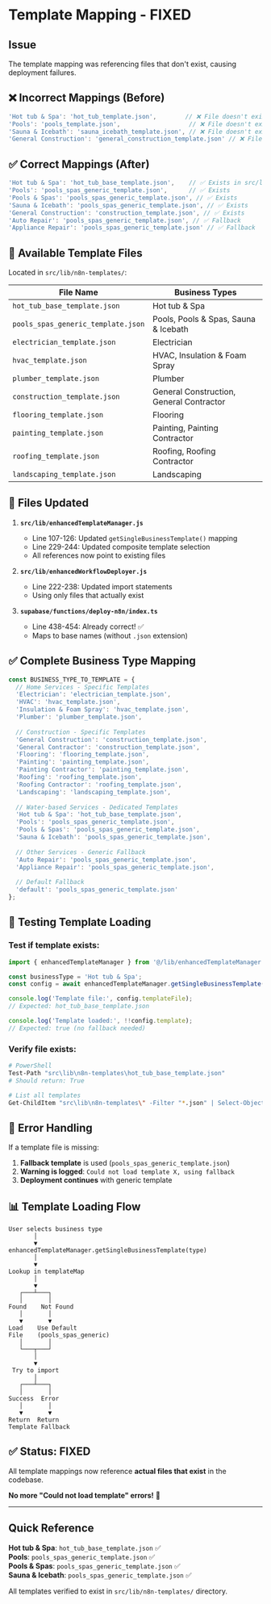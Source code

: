 # Template Mapping - FIXED

## Issue
The template mapping was referencing files that don't exist, causing deployment failures.

## ❌ Incorrect Mappings (Before)
```javascript
'Hot tub & Spa': 'hot_tub_template.json',        // ❌ File doesn't exist
'Pools': 'pools_template.json',                   // ❌ File doesn't exist  
'Sauna & Icebath': 'sauna_icebath_template.json', // ❌ File doesn't exist
'General Construction': 'general_construction_template.json' // ❌ File doesn't exist
```

## ✅ Correct Mappings (After)
```javascript
'Hot tub & Spa': 'hot_tub_base_template.json',    // ✅ Exists in src/lib/n8n-templates/
'Pools': 'pools_spas_generic_template.json',      // ✅ Exists
'Pools & Spas': 'pools_spas_generic_template.json', // ✅ Exists
'Sauna & Icebath': 'pools_spas_generic_template.json', // ✅ Exists
'General Construction': 'construction_template.json', // ✅ Exists
'Auto Repair': 'pools_spas_generic_template.json', // ✅ Fallback
'Appliance Repair': 'pools_spas_generic_template.json' // ✅ Fallback
```

## 📁 Available Template Files

Located in `src/lib/n8n-templates/`:

| File Name | Business Types |
|-----------|---------------|
| `hot_tub_base_template.json` | Hot tub & Spa |
| `pools_spas_generic_template.json` | Pools, Pools & Spas, Sauna & Icebath |
| `electrician_template.json` | Electrician |
| `hvac_template.json` | HVAC, Insulation & Foam Spray |
| `plumber_template.json` | Plumber |
| `construction_template.json` | General Construction, General Contractor |
| `flooring_template.json` | Flooring |
| `painting_template.json` | Painting, Painting Contractor |
| `roofing_template.json` | Roofing, Roofing Contractor |
| `landscaping_template.json` | Landscaping |

## 🔧 Files Updated

1. **`src/lib/enhancedTemplateManager.js`**
   - Line 107-126: Updated `getSingleBusinessTemplate()` mapping
   - Line 229-244: Updated composite template selection
   - All references now point to existing files

2. **`src/lib/enhancedWorkflowDeployer.js`**
   - Line 222-238: Updated import statements
   - Using only files that actually exist

3. **`supabase/functions/deploy-n8n/index.ts`**
   - Line 438-454: Already correct! ✅
   - Maps to base names (without `.json` extension)

## ✅ Complete Business Type Mapping

```javascript
const BUSINESS_TYPE_TO_TEMPLATE = {
  // Home Services - Specific Templates
  'Electrician': 'electrician_template.json',
  'HVAC': 'hvac_template.json',
  'Insulation & Foam Spray': 'hvac_template.json',
  'Plumber': 'plumber_template.json',
  
  // Construction - Specific Templates  
  'General Construction': 'construction_template.json',
  'General Contractor': 'construction_template.json',
  'Flooring': 'flooring_template.json',
  'Painting': 'painting_template.json',
  'Painting Contractor': 'painting_template.json',
  'Roofing': 'roofing_template.json',
  'Roofing Contractor': 'roofing_template.json',
  'Landscaping': 'landscaping_template.json',
  
  // Water-based Services - Dedicated Templates
  'Hot tub & Spa': 'hot_tub_base_template.json',
  'Pools': 'pools_spas_generic_template.json',
  'Pools & Spas': 'pools_spas_generic_template.json',
  'Sauna & Icebath': 'pools_spas_generic_template.json',
  
  // Other Services - Generic Fallback
  'Auto Repair': 'pools_spas_generic_template.json',
  'Appliance Repair': 'pools_spas_generic_template.json',
  
  // Default Fallback
  'default': 'pools_spas_generic_template.json'
};
```

## 🧪 Testing Template Loading

### Test if template exists:
```javascript
import { enhancedTemplateManager } from '@/lib/enhancedTemplateManager';

const businessType = 'Hot tub & Spa';
const config = await enhancedTemplateManager.getSingleBusinessTemplate(businessType);

console.log('Template file:', config.templateFile);
// Expected: hot_tub_base_template.json

console.log('Template loaded:', !!config.template);
// Expected: true (no fallback needed)
```

### Verify file exists:
```bash
# PowerShell
Test-Path "src\lib\n8n-templates\hot_tub_base_template.json"
# Should return: True

# List all templates
Get-ChildItem "src\lib\n8n-templates\" -Filter "*.json" | Select-Object Name
```

## 🚨 Error Handling

If a template file is missing:
1. **Fallback template** is used (`pools_spas_generic_template.json`)
2. **Warning is logged**: `Could not load template X, using fallback`
3. **Deployment continues** with generic template

## 📊 Template Loading Flow

```
User selects business type
       │
       ▼
enhancedTemplateManager.getSingleBusinessTemplate(type)
       │
       ▼
Lookup in templateMap
       │
       ▼
   ┌───┴───┐
   │       │
Found    Not Found
   │       │
   ▼       ▼
Load    Use Default
File    (pools_spas_generic)
   │       │
   └───┬───┘
       │
       ▼
 Try to import
       │
   ┌───┴───┐
   │       │
Success  Error
   │       │
   ▼       ▼
Return  Return
Template Fallback
```

## ✅ Status: FIXED

All template mappings now reference **actual files that exist** in the codebase.

**No more "Could not load template" errors!** 🎉

---

## Quick Reference

**Hot tub & Spa**: `hot_tub_base_template.json` ✅  
**Pools**: `pools_spas_generic_template.json` ✅  
**Pools & Spas**: `pools_spas_generic_template.json` ✅  
**Sauna & Icebath**: `pools_spas_generic_template.json` ✅  

All templates verified to exist in `src/lib/n8n-templates/` directory.

